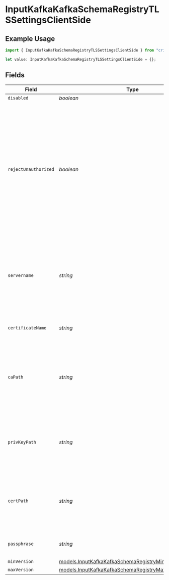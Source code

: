 # InputKafkaKafkaSchemaRegistryTLSSettingsClientSide

## Example Usage

```typescript
import { InputKafkaKafkaSchemaRegistryTLSSettingsClientSide } from "cribl-control-plane/models";

let value: InputKafkaKafkaSchemaRegistryTLSSettingsClientSide = {};
```

## Fields

| Field                                                                                                                                                                                                                                     | Type                                                                                                                                                                                                                                      | Required                                                                                                                                                                                                                                  | Description                                                                                                                                                                                                                               |
| ----------------------------------------------------------------------------------------------------------------------------------------------------------------------------------------------------------------------------------------- | ----------------------------------------------------------------------------------------------------------------------------------------------------------------------------------------------------------------------------------------- | ----------------------------------------------------------------------------------------------------------------------------------------------------------------------------------------------------------------------------------------- | ----------------------------------------------------------------------------------------------------------------------------------------------------------------------------------------------------------------------------------------- |
| `disabled`                                                                                                                                                                                                                                | *boolean*                                                                                                                                                                                                                                 | :heavy_minus_sign:                                                                                                                                                                                                                        | N/A                                                                                                                                                                                                                                       |
| `rejectUnauthorized`                                                                                                                                                                                                                      | *boolean*                                                                                                                                                                                                                                 | :heavy_minus_sign:                                                                                                                                                                                                                        | Reject certificates that are not authorized by a CA in the CA certificate path, or by another<br/>                    trusted CA (such as the system's). Defaults to Enabled. Overrides the toggle from Advanced Settings, when also present. |
| `servername`                                                                                                                                                                                                                              | *string*                                                                                                                                                                                                                                  | :heavy_minus_sign:                                                                                                                                                                                                                        | Server name for the SNI (Server Name Indication) TLS extension. It must be a host name, and not an IP address.                                                                                                                            |
| `certificateName`                                                                                                                                                                                                                         | *string*                                                                                                                                                                                                                                  | :heavy_minus_sign:                                                                                                                                                                                                                        | The name of the predefined certificate                                                                                                                                                                                                    |
| `caPath`                                                                                                                                                                                                                                  | *string*                                                                                                                                                                                                                                  | :heavy_minus_sign:                                                                                                                                                                                                                        | Path on client in which to find CA certificates to verify the server's cert. PEM format. Can reference $ENV_VARS.                                                                                                                         |
| `privKeyPath`                                                                                                                                                                                                                             | *string*                                                                                                                                                                                                                                  | :heavy_minus_sign:                                                                                                                                                                                                                        | Path on client in which to find the private key to use. PEM format. Can reference $ENV_VARS.                                                                                                                                              |
| `certPath`                                                                                                                                                                                                                                | *string*                                                                                                                                                                                                                                  | :heavy_minus_sign:                                                                                                                                                                                                                        | Path on client in which to find certificates to use. PEM format. Can reference $ENV_VARS.                                                                                                                                                 |
| `passphrase`                                                                                                                                                                                                                              | *string*                                                                                                                                                                                                                                  | :heavy_minus_sign:                                                                                                                                                                                                                        | Passphrase to use to decrypt private key                                                                                                                                                                                                  |
| `minVersion`                                                                                                                                                                                                                              | [models.InputKafkaKafkaSchemaRegistryMinimumTLSVersion](../models/inputkafkakafkaschemaregistryminimumtlsversion.md)                                                                                                                      | :heavy_minus_sign:                                                                                                                                                                                                                        | N/A                                                                                                                                                                                                                                       |
| `maxVersion`                                                                                                                                                                                                                              | [models.InputKafkaKafkaSchemaRegistryMaximumTLSVersion](../models/inputkafkakafkaschemaregistrymaximumtlsversion.md)                                                                                                                      | :heavy_minus_sign:                                                                                                                                                                                                                        | N/A                                                                                                                                                                                                                                       |